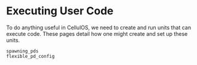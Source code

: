 # Executing User Code
To do anything useful in CellulOS, we need to create and run units that can execute code. These pages detail how one might create and set up these units.

```{toctree}
spawning_pds
flexible_pd_config
```
